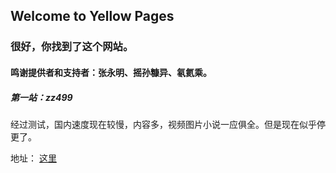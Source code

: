 ## Welcome to Yellow Pages
### 很好，你找到了这个网站。

#### 鸣谢提供者和支持者：张永明、摇孙糠异、氡氦乘。

##### 第一站：zz499

经过测试，国内速度现在较慢，内容多，视频图片小说一应俱全。但是现在似乎停更了。

地址： [这里](https://zz499.com)



<!--You can use the [editor on GitHub](https://github.com/HenryHe613/yellow/edit/master/README.md) to maintain and preview the content for your website in Markdown files.

Whenever you commit to this repository, GitHub Pages will run [Jekyll](https://jekyllrb.com/) to rebuild the pages in your site, from the content in your Markdown files.

### Markdown

Markdown is a lightweight and easy-to-use syntax for styling your writing. It includes conventions for

```markdown
Syntax highlighted code block

# Header 1
## Header 2
### Header 3

- Bulleted
- List

1. Numbered
2. List

**Bold** and _Italic_ and `Code` text

[Link](url) and ![Image](src)
```

For more details see [GitHub Flavored Markdown](https://guides.github.com/features/mastering-markdown/).

### Jekyll Themes

Your Pages site will use the layout and styles from the Jekyll theme you have selected in your [repository settings](https://github.com/HenryHe613/yellow/settings). The name of this theme is saved in the Jekyll `_config.yml` configuration file.

### Support or Contact

Having trouble with Pages? Check out our [documentation](https://help.github.com/categories/github-pages-basics/) or [contact support](https://github.com/contact) and we’ll help you sort it out.
--!>

